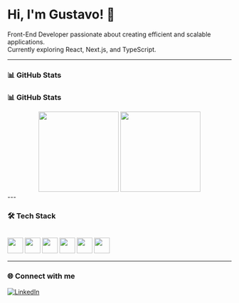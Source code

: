 # Hi, I'm Gustavo! 👋  

Front-End Developer passionate about creating efficient and scalable applications.  
Currently exploring React, Next.js, and TypeScript.

---

### 📊 GitHub Stats  
### 📊 GitHub Stats  
<div align="center">
  <img height="180" src="https://github-readme-stats.vercel.app/api?username=gustavonappi&show_icons=true&theme=dark&count_private=true&hide_border=true"/>
  <img height="180" src="https://github-readme-stats.vercel.app/api/top-langs/?username=gustavonappi&layout=compact&theme=dark&hide_border=true"/>
</div>
---

### 🛠️ Tech Stack  
<div style="display: inline-block"><br>
  <img height="35" src="https://cdn.jsdelivr.net/gh/devicons/devicon/icons/javascript/javascript-original.svg"/>
  <img height="35" src="https://cdn.jsdelivr.net/gh/devicons/devicon/icons/mysql/mysql-plain-wordmark.svg"/>
  <img height="35" src="https://cdn.jsdelivr.net/gh/devicons/devicon/icons/nodejs/nodejs-original.svg"/>
  <img height="35" src="https://cdn.jsdelivr.net/gh/devicons/devicon@latest/icons/typescript/typescript-original.svg"/>
  <img height="35" src="https://cdn.jsdelivr.net/gh/devicons/devicon/icons/html5/html5-original.svg"/>
  <img height="35" src="https://cdn.jsdelivr.net/gh/devicons/devicon/icons/css3/css3-original.svg"/>
</div>

---

### 🌐 Connect with me  
[![LinkedIn](https://img.shields.io/badge/LinkedIn-0077B5?style=for-the-badge&logo=linkedin&logoColor=white)](https://www.linkedin.com/in/gustavo-nappi-a4912b22b/)
